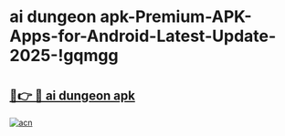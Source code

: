 # ai dungeon apk-Premium-APK-Apps-for-Android-Latest-Update-2025-!gqmgg

# <h2><a href="https://googleone.com">🔗👉 🔴 ai dungeon apk</a></h2>

[![acn](https://github.com/user-attachments/assets/0f9c940e-d8b0-45ae-aac7-cd30a18b3e1c)](https://googleone.com)

